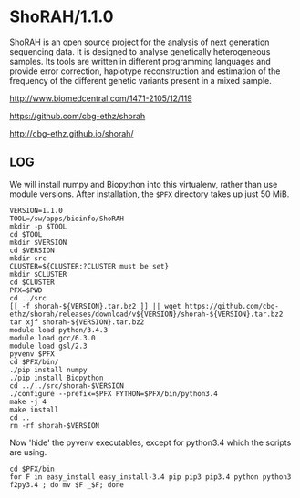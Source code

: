 ShoRAH/1.1.0
============

ShoRAH is an open source project for the analysis of next generation sequencing
data. It is designed to analyse genetically heterogeneous samples. Its tools
are written in different programming languages and provide error correction,
haplotype reconstruction and estimation of the frequency of the different
genetic variants present in a mixed sample.

<http://www.biomedcentral.com/1471-2105/12/119>

<https://github.com/cbg-ethz/shorah>

<http://cbg-ethz.github.io/shorah/>


LOG
---

We will install numpy and Biopython into this virtualenv, rather than use
module versions.  After installation, the `$PFX` directory takes up just 50
MiB.

    VERSION=1.1.0
    TOOL=/sw/apps/bioinfo/ShoRAH
    mkdir -p $TOOL
    cd $TOOL
    mkdir $VERSION
    cd $VERSION
    mkdir src
    CLUSTER=${CLUSTER:?CLUSTER must be set}
    mkdir $CLUSTER
    cd $CLUSTER
    PFX=$PWD
    cd ../src
    [[ -f shorah-${VERSION}.tar.bz2 ]] || wget https://github.com/cbg-ethz/shorah/releases/download/v${VERSION}/shorah-${VERSION}.tar.bz2
    tar xjf shorah-${VERSION}.tar.bz2
    module load python/3.4.3
    module load gcc/6.3.0
    module load gsl/2.3
    pyvenv $PFX
    cd $PFX/bin/
    ./pip install numpy
    ./pip install Biopython
    cd ../../src/shorah-$VERSION
    ./configure --prefix=$PFX PYTHON=$PFX/bin/python3.4
    make -j 4
    make install
    cd ..
    rm -rf shorah-$VERSION

Now 'hide' the pyvenv executables, except for python3.4 which the scripts are
using.

    cd $PFX/bin
    for F in easy_install easy_install-3.4 pip pip3 pip3.4 python python3 f2py3.4 ; do mv $F _$F; done

